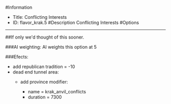 #Information
 - Title: Conflicting Interests
 - ID: flavor_krak.5
#Description
Conflicting Interests
#Options

___
##If only we'd thought of this sooner.

###AI weighting:
AI weights this option at 5


###Efects:<ul><li>add republican tradition = -10</li><li>dead end tunnel area:</li><ul><li>add province modifier:</li><ul><li>name = krak_anvil_conflicts</li><li>duration = 7300</li></ul></ul></ul>
